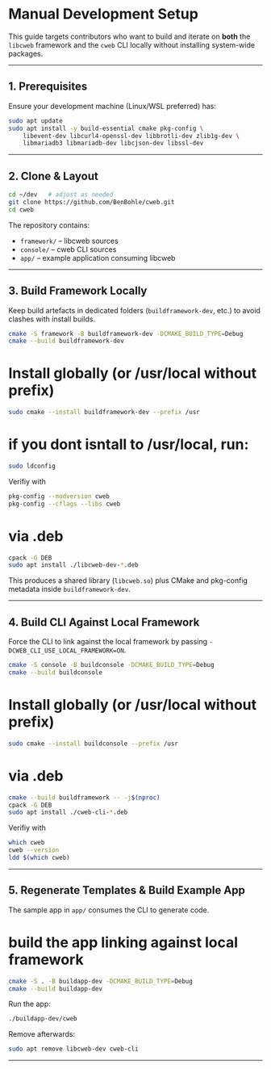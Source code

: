 # Manual Development Setup

This guide targets contributors who want to build and iterate on **both** the `libcweb` framework and the `cweb` CLI locally without installing system-wide packages.

---
## 1. Prerequisites

Ensure your development machine (Linux/WSL preferred) has:

```bash
sudo apt update
sudo apt install -y build-essential cmake pkg-config \
    libevent-dev libcurl4-openssl-dev libbrotli-dev zlib1g-dev \
    libmariadb3 libmariadb-dev libcjson-dev libssl-dev
```

---
## 2. Clone & Layout

```bash
cd ~/dev   # adjust as needed
git clone https://github.com/BenBohle/cweb.git
cd cweb
```

The repository contains:
- `framework/` – libcweb sources
- `console/` – cweb CLI sources
- `app/` – example application consuming libcweb

---
## 3. Build Framework Locally

Keep build artefacts in dedicated folders (`buildframework-dev`, etc.) to avoid clashes with install builds.

```bash
cmake -S framework -B buildframework-dev -DCMAKE_BUILD_TYPE=Debug 
cmake --build buildframework-dev
```

# Install globally (or /usr/local without prefix)
```bash
sudo cmake --install buildframework-dev --prefix /usr
```
# if you dont isntall to /usr/local, run:
```bash
sudo ldconfig
```

Verifiy with 
```bash
pkg-config --modversion cweb
pkg-config --cflags --libs cweb
```

# via .deb
```bash
cpack -G DEB
sudo apt install ./libcweb-dev-*.deb
```

This produces a shared library (`libcweb.so`) plus CMake and pkg-config metadata inside `buildframework-dev`.

---
## 4. Build CLI Against Local Framework

Force the CLI to link against the local framework by passing `-DCWEB_CLI_USE_LOCAL_FRAMEWORK=ON`.

```bash
cmake -S console -B buildconsole -DCMAKE_BUILD_TYPE=Debug
cmake --build buildconsole
```

# Install globally (or /usr/local without prefix)
```bash
sudo cmake --install buildconsole --prefix /usr
```

# via .deb
```bash
cmake --build buildframework -- -j$(nproc)
cpack -G DEB
sudo apt install ./cweb-cli-*.deb
```


Verifiy with 
```bash
which cweb
cweb --version
ldd $(which cweb)   
```

---
## 5. Regenerate Templates & Build Example App

The sample app in `app/` consumes the CLI to generate code.

# build the app linking against local framework
```bash
cmake -S . -B buildapp-dev -DCMAKE_BUILD_TYPE=Debug
cmake --build buildapp-dev
```

Run the app:

```bash
./buildapp-dev/cweb
```


Remove afterwards:

```bash
sudo apt remove libcweb-dev cweb-cli
```

---